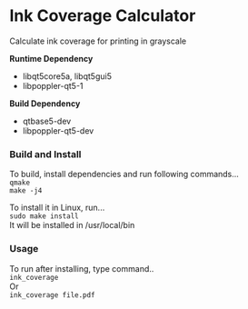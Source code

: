 # Ink Coverage Calculator

Calculate ink coverage for printing in grayscale


**Runtime Dependency**  
* libqt5core5a, libqt5gui5  
* libpoppler-qt5-1  

**Build Dependency**  
* qtbase5-dev  
* libpoppler-qt5-dev  

### Build and Install
To build, install dependencies and run following commands...  
    `qmake`  
    `make -j4`

To install it in Linux, run...  
    `sudo make install`  
It will be installed in /usr/local/bin

### Usage
To run after installing, type command..  
  `ink_coverage`  
Or  
  `ink_coverage file.pdf`  
